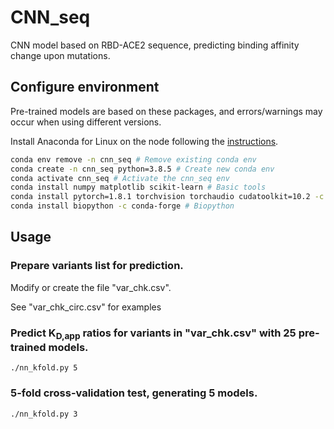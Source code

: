 # CNN_seq
  CNN model based on RBD-ACE2 sequence, predicting binding affinity change upon mutations.

## Configure environment
  Pre-trained models are based on these packages, and errors/warnings may occur when using different versions.

  Install Anaconda for Linux on the node following the [instructions](https://docs.anaconda.com/anaconda/install/linux/).
  ```bash
  conda env remove -n cnn_seq # Remove existing conda env
  conda create -n cnn_seq python=3.8.5 # Create new conda env
  conda activate cnn_seq # Activate the cnn_seq env
  conda install numpy matplotlib scikit-learn # Basic tools
  conda install pytorch=1.8.1 torchvision torchaudio cudatoolkit=10.2 -c pytorch # PyTorch with CUDA support
  conda install biopython -c conda-forge # Biopython
  ```

## Usage
  ### Prepare variants list for prediction.
  Modify or create the file "var_chk.csv".
  
  See "var_chk_circ.csv" for examples

  ### Predict K<sub>D,app</sub> ratios for variants in "var_chk.csv" with 25 pre-trained models.
  `./nn_kfold.py 5`
  
  ### 5-fold cross-validation test, generating 5 models.
  `./nn_kfold.py 3` 
